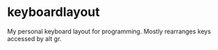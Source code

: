 # keyboardlayout
My personal keyboard layout for programming. Mostly rearranges keys accessed by alt gr.
